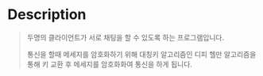 Description
=============
>두명의 클라이언트가 서로 채팅을 할 수 있도록 하는 프로그램입니다.
>
>통신을 할때 메세지를 암호화하기 위해 대칭키 알고리즘인 디피 헬만 알고리즘을 통해 키 교환 후 메세지를 암호화화여 통신을 하게 됩니다.
